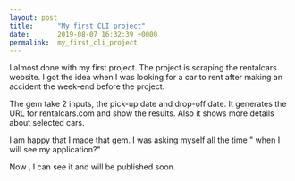 ```yaml
---
layout: post
title:      "My first CLI project"
date:       2019-08-07 16:32:39 +0000
permalink:  my_first_cli_project
---
```



I almost done with my first project. The project is scraping the rentalcars website. I got the idea when I was looking for a car to rent after making an accident the week-end before the project. 

The gem take 2 inputs, the pick-up date and drop-off date. It generates the URL for rentalcars.com and show the results. Also it shows more details about selected cars.

I am happy that I made that gem. I was asking myself all the time " when I will see my application?" 

Now , I can see it and will be published soon.


